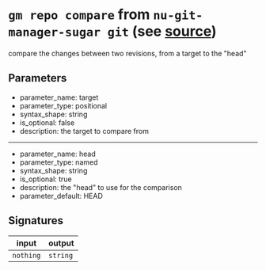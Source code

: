 # `gm repo compare` from `nu-git-manager-sugar git` (see [source](https://github.com/amtoine/nu-git-manager/blob/main/pkgs/nu-git-manager-sugar/nu-git-manager-sugar/git/mod.nu#L31))
compare the changes between two revisions, from a target to the "head"



## Parameters
- parameter_name: target
- parameter_type: positional
- syntax_shape: string
- is_optional: false
- description: the target to compare from
---
- parameter_name: head
- parameter_type: named
- syntax_shape: string
- is_optional: true
- description: the "head" to use for the comparison
- parameter_default: HEAD

## Signatures
| input     | output   |
| --------- | -------- |
| `nothing` | `string` |
